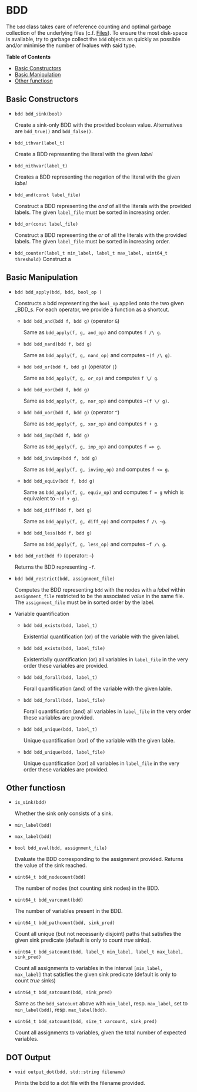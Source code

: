 # BDD

The `bdd` class takes care of reference counting and optimal garbage collection
of the underlying files (c.f. [Files](/core.md#files)). To ensure the most
disk-space is available, try to garbage collect the `bdd` objects as quickly as
possible and/or minimise the number of lvalues with said type.

**Table of Contents**

- [Basic Constructors](#basic-constructors)
- [Basic Manipulation](#basic-manipulation)
- [Other functiosn](#other-functiosn)

## Basic Constructors

- `bdd bdd_sink(bool)`

  Create a sink-only BDD with the provided boolean value. Alternatives are
  `bdd_true()` and `bdd_false()`.
  
- `bdd_ithvar(label_t)`

  Create a BDD representing the literal with the given _label_
  
- `bdd_nithvar(label_t)`

  Creates a BDD representing the negation of the literal with the given _label_
  
- `bdd_and(const label_file)`

  Construct a BDD representing the _and_ of all the literals with the provided
  labels. The given `label_file` must be sorted in increasing order.

- `bdd_or(const label_file)`

  Construct a BDD representing the _or_ of all the literals with the provided
  labels. The given `label_file` must be sorted in increasing order.

- `bdd_counter(label_t min_label, label_t max_label, uint64_t threshold)`
  Construct a 

## Basic Manipulation

- `bdd bdd_apply(bdd, bdd, bool_op )`

  Constructs a bdd representing the `bool_op` applied onto the two given _BDD_s.
  For each operator, we provide a function as a shortcut.
  
  - `bdd bdd_and(bdd f, bdd g)` (operator `&`)
  
    Same as `bdd_apply(f, g, and_op)` and computes `f /\ g`.
  
  - `bdd bdd_nand(bdd f, bdd g)`
  
    Same as `bdd_apply(f, g, nand_op)` and computes `~(f /\ g)`.
  
  - `bdd bdd_or(bdd f, bdd g)` (operator `|`)

    Same as `bdd_apply(f, g, or_op)` and computes `f \/ g`.

  - `bdd bdd_nor(bdd f, bdd g)`
  
    Same as `bdd_apply(f, g, nor_op)` and computes `~(f \/ g)`.
  
  - `bdd bdd_xor(bdd f, bdd g)` (operator `^`)
  
    Same as `bdd_apply(f, g, xor_op)` and computes `f + g`.
  
  - `bdd bdd_imp(bdd f, bdd g)`
  
    Same as `bdd_apply(f, g, imp_op)` and computes `f => g`.
  
  - `bdd bdd_invimp(bdd f, bdd g)`
  
    Same as `bdd_apply(f, g, invimp_op)` and computes `f <= g`.
  
  - `bdd bdd_equiv(bdd f, bdd g)`
  
    Same as `bdd_apply(f, g, equiv_op)` and computes `f = g` which is equivalent
    to `~(f + g)`.
    
  - `bdd bdd_diff(bdd f, bdd g)`
  
    Same as `bdd_apply(f, g, diff_op)` and computes `f /\ ~g`.
  
  - `bdd bdd_less(bdd f, bdd g)`
    
    Same as `bdd_apply(f, g, less_op)` and computes `~f /\ g`.

- `bdd bdd_not(bdd f)` (operator: `~`)

  Returns the BDD representing `~f`.

- `bdd bdd_restrict(bdd, assignment_file)`

  Computes the BDD representing `bdd` with the nodes with a _label_ within
  `assignment_file` restricted to be the associated _value_ in the same file.
  The `assignment_file` must be in sorted order by the label.

- Variable quantification

  - `bdd bdd_exists(bdd, label_t)`

     Existential quantification (or) of the variable with the given label.
     
  - `bdd bdd_exists(bdd, label_file)`
  
     Existentially quantification (or) all variables in `label_file` in the very
     order these variables are provided.

  - `bdd bdd_forall(bdd, label_t)`

     Forall quantification (and) of the variable with the given lable.
     
  - `bdd bdd_forall(bdd, label_file)`
  
     Forall quantification (and) all variables in `label_file` in the very order
     these variables are provided.
     
  - `bdd bdd_unique(bdd, label_t)`

     Unique quantification (xor) of the variable with the given lable.
     
  - `bdd bdd_unique(bdd, label_file)`
  
     Unique quantification (xor) all variables in `label_file` in the very order
     these variables are provided.

## Other functiosn

- `is_sink(bdd)`

  Whether the sink only consists of a sink.

- `min_label(bdd)`

- `max_label(bdd)`

- `bool bdd_eval(bdd, assignment_file)`

  Evaluate the BDD corresponding to the assignment provided. Returns the value
  of the sink reached.

- `uint64_t bdd_nodecount(bdd)`

  The number of nodes (not counting sink nodes) in the BDD.

- `uint64_t bdd_varcount(bdd)`

  The number of variables present in the BDD.

- `uint64_t bdd_pathcount(bdd, sink_pred)`

  Count all unique (but not necessarily disjoint) paths that satisfies the given
  sink predicate (default is only to count _true_ sinks).

- `uint64_t bdd_satcount(bdd, label_t min_label, label_t max_label, sink_pred)`

  Count all assignments to variables in the interval `[min_label, max_label]`
  that satisfies the given sink predicate (default is only to count _true_
  sinks)

- `uint64_t bdd_satcount(bdd, sink_pred)`

  Same as the `bdd_satcount` above with `min_label`, resp. `max_label`, set to
  `min_label(bdd)`, resp. `max_label(bdd)`.

- `uint64_t bdd_satcount(bdd, size_t varcount, sink_pred)`

  Count all assignments to variables, given the total number of expected
  variables.

## DOT Output

- `void output_dot(bdd, std::string filename)`

  Prints the bdd to a dot file with the filename provided.
